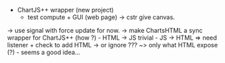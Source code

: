 - ChartJS++ wrapper (new project)
    - test compute + GUI (web page)
    -> cstr give canvas.

-> use signal with force update for now.
-> make ChartsHTML a sync wrapper for ChartJS++
    (how ?)
    - HTML -> JS trivial
    - JS   -> HTML => need listener + check to add HTML
        -> or ignore ???
        ~> only what HTML expose (?) - seems a good idea...

